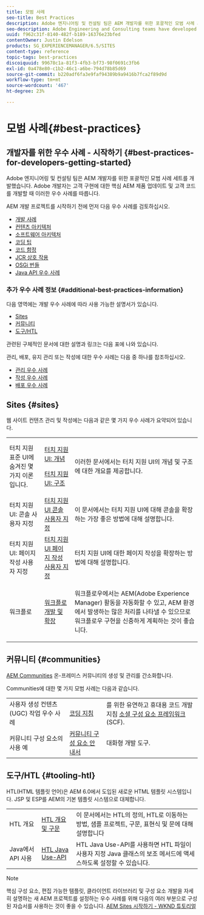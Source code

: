```yaml
---
title: 모범 사례
seo-title: Best Practices
description: Adobe 엔지니어링 및 컨설팅 팀은 AEM 개발자를 위한 포괄적인 모범 사례 세트를 개발했습니다
seo-description: Adobe Engineering and Consulting teams have developed a comprehensive set of best practices for AEM developers
uuid: f962c31f-8140-482f-b189-16376e23bfed
contentOwner: Justin Edelson
products: SG_EXPERIENCEMANAGER/6.5/SITES
content-type: reference
topic-tags: best-practices
discoiquuid: 99678c1a-81f3-4fb3-bf73-98f0691c3fb6
exl-id: 0a478e80-c1b2-46c1-a6be-794d78b85d69
source-git-commit: b220adf6fa3e9faf94389b9a9416b7fca2f89d9d
workflow-type: tm+mt
source-wordcount: '467'
ht-degree: 23%

---
```


# 모범 사례{#best-practices}

## 개발자를 위한 우수 사례 - 시작하기 {#best-practices-for-developers-getting-started}

Adobe 엔지니어링 및 컨설팅 팀은 AEM 개발자를 위한 포괄적인 모범 사례 세트를 개발했습니다. Adobe 개발자는 고객 구현에 대한 핵심 AEM 제품 업데이트 및 고객 코드를 개발할 때 이러한 우수 사례를 따릅니다.

AEM 개발 프로젝트를 시작하기 전에 먼저 다음 우수 사례를 검토하십시오.

* [개발 사례](/help/sites-developing/development-practices.md)
* [컨텐츠 아키텍처](/help/sites-developing/content-architecture.md)
* [소프트웨어 아키텍처](/help/sites-developing/software-architecture.md)
* [코딩 팁](/help/sites-developing/coding-tips.md)
* [코드 함정](/help/sites-developing/code-pitfalls.md)
* [JCR 상호 작용](/help/sites-developing/jcr-integration.md)
* [OSGi 번들](/help/sites-developing/osgi-bundles.md)
* [Java API 우수 사례](https://docs.adobe.com/content/help/en/experience-manager-learn/foundation/development/understand-java-api-best-practices.html)

### 추가 우수 사례 정보 {#additional-best-practices-information}

다음 영역에는 개발 우수 사례에 따라 사용 가능한 설명서가 있습니다.

* [Sites](#sites)
* [커뮤니티](/help/sites-developing/best-practices.md#communities)
* [도구/HTL](/help/sites-developing/best-practices.md#tooling-htl)

관련된 구체적인 문서에 대한 설명과 링크는 다음 표에 나와 있습니다.

관리, 배포, 유지 관리 또는 작성에 대한 우수 사례는 다음 중 하나를 참조하십시오.

* [관리 우수 사례](/help/sites-administering/administer-best-practices.md)
* [작성 우수 사례](/help/sites-authoring/best-practices.md)
* [배포 우수 사례](/help/sites-deploying/best-practices.md)

## Sites {#sites}

웹 사이트 컨텐츠 관리 및 작성에는 다음과 같은 몇 가지 우수 사례가 요약되어 있습니다.

<table>
 <tbody>
  <tr>
   <td>터치 지원 표준 UI에 숨겨진 몇 가지 이론입니다.</td>
   <td><p><a href="/help/sites-developing/touch-ui-concepts.md">터치 지원 UI: 개념</a></p> <p><a href="/help/sites-developing/touch-ui-structure.md">터치 지원 UI: 구조</a></p> </td>
   <td>이러한 문서에서는 터치 지원 UI의 개념 및 구조에 대한 개요를 제공합니다.</td>
  </tr>
  <tr>
   <td>터치 지원 UI: 콘솔 사용자 지정 </td>
   <td><a href="/help/sites-developing/customizing-consoles-touch.md">터치 지원 UI 콘솔 사용자 지정</a></td>
   <td>이 문서에서는 터치 지원 UI에 대해 콘솔을 확장하는 가장 좋은 방법에 대해 설명합니다.</td>
  </tr>
  <tr>
   <td>터치 지원 UI: 페이지 작성 사용자 지정</td>
   <td><a href="/help/sites-developing/customizing-page-authoring-touch.md">터치 지원 UI 페이지 작성 사용자 지정</a></td>
   <td>터치 지원 UI에 대한 페이지 작성을 확장하는 방법에 대해 설명합니다.</td>
  </tr>
  <tr>
   <td>워크플로</td>
   <td><a href="/help/sites-developing/workflows-best-practices.md">워크플로 개발 및 확장</a></td>
   <td><p>워크플로우에서는 AEM(Adobe Experience Manager) 활동을 자동화할 수 있고, AEM 환경에서 발생하는 많은 처리를 나타낼 수 있으므로 워크플로우 구현을 신중하게 계획하는 것이 좋습니다.</p> </td>
  </tr>
 </tbody>
</table>

## 커뮤니티 {#communities}

[AEM Communities](/help/communities/overview.md) 온-프레미스 커뮤니티의 생성 및 관리를 간소화합니다.

Communities에 대한 몇 가지 모범 사례는 다음과 같습니다.

|  |  |  |
|---|---|---|
| 사용자 생성 컨텐츠(UGC) 작업 우수 사례 | [코딩 지침](/help/communities/code-guide.md) | 를 위한 유연하고 휴대용 코드 개발 지침 [소셜 구성 요소 프레임워크](/help/communities/scf.md) (SCF). |
| 커뮤니티 구성 요소의 사용 예 | [커뮤니티 구성 요소 안내서](/help/communities/components-guide.md) | 대화형 개발 도구. |

## 도구/HTL {#tooling-htl}

HTL(HTML 템플릿 언어)은 AEM 6.0에서 도입된 새로운 HTML 템플릿 시스템입니다. JSP 및 ESP를 AEM의 기본 템플릿 시스템으로 대체합니다.

|  |  |  |
|---|---|---|
| HTL 개요 | [HTL 개요 및 구문](https://docs.adobe.com/content/help/en/experience-manager-htl/using/overview.html) | 이 문서에서는 HTL의 정의, HTL로 이동하는 방법, 샘플 프로젝트, 구문, 표현식 및 문에 대해 설명합니다 |
| Java에서 API 사용 | [HTL Java Use-API](https://helpx.adobe.com/experience-manager/htl/using/use-api.html) | HTL Java Use-API를 사용하면 HTL 파일이 사용자 지정 Java 클래스의 보조 메서드에 액세스하도록 설정할 수 있습니다. |

>[!NOTE]
>
>핵심 구성 요소, 편집 가능한 템플릿, 클라이언트 라이브러리 및 구성 요소 개발을 자세히 설명하는 새 AEM 프로젝트를 설정하는 우수 사례를 위해 다음의 여러 부분으로 구성된 자습서를 사용하는 것이 좋을 수 있습니다.
>[AEM Sites 시작하기 - WKND 튜토리얼](https://helpx.adobe.com/kr/experience-manager/kt/sites/using/getting-started-wknd-tutorial-develop.html)
